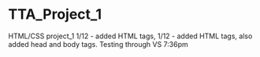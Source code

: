 # TTA_Project_1
HTML/CSS project_1
1/12 - added HTML tags, 
1/12 - added HTML tags, also added head and body tags.
Testing through VS 7:36pm